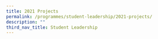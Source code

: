 ```yaml
---
title: 2021 Projects
permalink: /programmes/student-leadership/2021-projects/
description: ""
third_nav_title: Student Leadership
---
```

